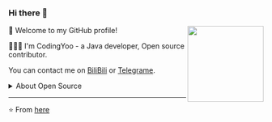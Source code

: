 ### Hi there 👋

<img src="https://cdn.jsdelivr.net/gh/sy-records/staticfile@master/images/202007/huaji.gif" align="right" height="150">

🎉 Welcome to my GitHub profile!

👨🏻‍💻 I'm CodingYoo - a Java developer,  Open source contributor.

You can contact me on [BiliBili](https://space.bilibili.com/428236132) or [Telegrame](https://t.me/doslphx).

<details>
<summary>About Open Source </summary>

🚀 Some of my main projects:

- [java-practice](https://github.com/CodingYoo/itheimaHomework) - A simple demo.


👀 [Get More ...](https://github.com/CodingYoo)

</details>

---
⭐️ From [here](https://github.com/CodingYoo)
